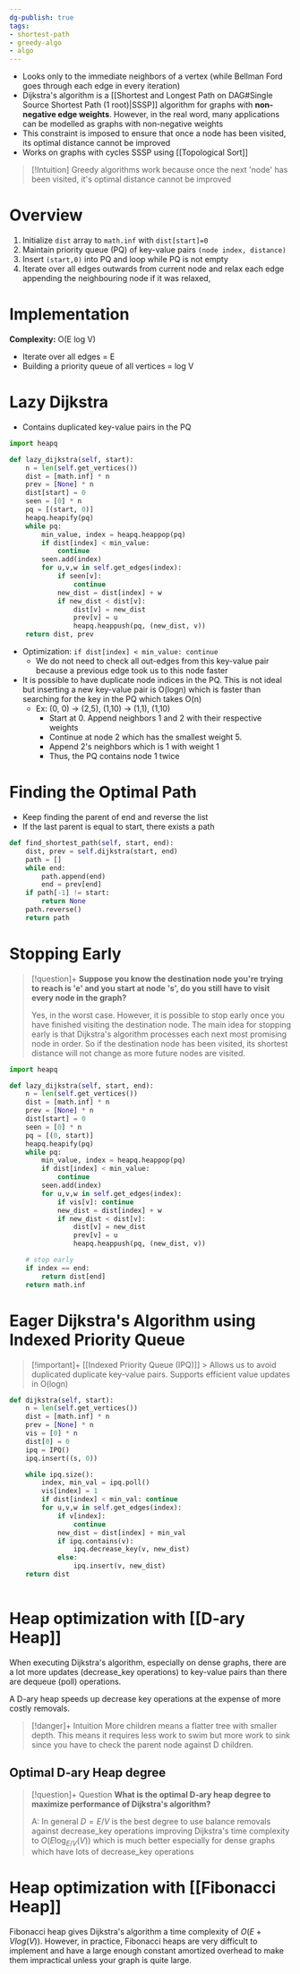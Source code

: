 ```yaml
---
dg-publish: true
tags:
- shortest-path
- greedy-algo
- algo
---
```

- Looks only to the immediate neighbors of a vertex (while Bellman Ford goes through each edge in every iteration)
- Dijkstra's algorithm is a [[Shortest and Longest Path on DAG#Single Source Shortest Path (1 root)|SSSP]] algorithm for graphs with **non-negative edge weights**. However, in the real word, many applications can be modelled as graphs with non-negative weights
- This constraint is imposed to ensure that once a node has been visited, its optimal distance cannot be improved
- Works on graphs with cycles SSSP using [[Topological Sort]]

>[!Intuition]
>Greedy algorithms work because once the next 'node' has been visited, it's optimal distance cannot be improved

# Overview
1. Initialize `dist` array to `math.inf` with `dist[start]=0` 
2. Maintain priority queue (PQ) of key-value pairs `(node index, distance)`
3. Insert `(start,0)` into PQ and loop while PQ is not empty
4. Iterate over all edges outwards from current node and relax each edge appending the neighbouring node if it was relaxed,


# Implementation

**Complexity:** O(E log V)
- Iterate over all edges  = E
- Building a priority queue of all vertices = log V
# Lazy Dijkstra

- Contains duplicated key-value pairs in the PQ

```python
import heapq

def lazy_dijkstra(self, start):
	n = len(self.get_vertices())
	dist = [math.inf] * n
	prev = [None] * n
	dist[start] = 0
	seen = [0] * n
	pq = [(start, 0)]
	heapq.heapify(pq)
	while pq:
		min_value, index = heapq.heappop(pq)
		if dist[index] < min_value:
			continue
		seen.add(index)
		for u,v,w in self.get_edges(index):
			if seen[v]: 
				continue
			new_dist = dist[index] + w
			if new_dist < dist[v]:
				dist[v] = new_dist
				prev[v] = u
				heapq.heappush(pq, (new_dist, v))
	return dist, prev
```

- Optimization: `if dist[index] < min_value: continue`
	- We do not need to check all out-edges from this key-value pair because a previous edge took us to this node faster
- It is possible to have duplicate node indices in the PQ. This is not ideal but inserting a new key-value pair is O(logn) which is faster than searching for the key in the PQ which takes O(n)
	- Ex: (0, 0) ->  (2,5), (1,10) -> (1,1), (1,10)
		- Start at 0. Append neighbors 1 and 2 with their respective weights
		- Continue at node 2 which has the smallest weight 5.
		- Append 2's neighbors which is 1 with weight 1
		- Thus, the PQ contains node 1 twice

# Finding the Optimal Path 
- Keep finding the parent of end and reverse the list 
- If the last parent is equal to start, there exists a path
```python
def find_shortest_path(self, start, end):
	dist, prev = self.dijkstra(start, end)
	path = []
	while end:
		path.append(end)
		end = prev[end]
	if path[-1] != start:
		return None
	path.reverse()
	return path
```

# Stopping Early

> [!question]+ 
> **Suppose you know the destination node you're trying to reach is 'e' and you start at node 's', do you still have to visit every node in the graph?**
> 
> Yes, in the worst case. However, it is possible to stop early once you have finished visiting the destination node. The main idea for stopping early is that Dijkstra's algorithm processes each next most promising node in order. So if the destination node has been visited, its shortest distance will not change as more future nodes are visited.

```python
import heapq

def lazy_dijkstra(self, start, end):
	n = len(self.get_vertices())
	dist = [math.inf] * n
	prev = [None] * n
	dist[start] = 0
	seen = [0] * n
	pq = [(0, start)]
	heapq.heapify(pq)
	while pq:
		min_value, index = heapq.heappop(pq)
		if dist[index] < min_value:
			continue
		seen.add(index)
		for u,v,w in self.get_edges(index):
			if vis[v]: continue
			new_dist = dist[index] + w
			if new_dist < dist[v]:
				dist[v] = new_dist
				prev[v] = u
				heapq.heappush(pq, (new_dist, v))

	# stop early
	if index == end:
		return dist[end]
	return math.inf
```
# Eager Dijkstra's Algorithm using Indexed Priority Queue

> [!important]+ [[Indexed Priority Queue (IPQ)]]
	> Allows us to avoid duplicated duplicate key-value pairs. Supports efficient value updates in O(logn)

```python
def dijkstra(self, start):
	n = len(self.get_vertices())
	dist = [math.inf] * n
	prev = [None] * n
	vis = [0] * n
	dist[0] = 0
	ipq = IPQ()
	ipq.insert((s, 0))

	while ipq.size():
		index, min_val = ipq.poll()
		vis[index] = 1
		if dist[index] < min_val: continue
		for u,v,w in self.get_edges(index):
			if v[index]: 
				continue
			new_dist = dist[index] + min_val
			if ipq.contains(v):
				ipq.decrease_key(v, new_dist)
			else:
				ipq.insert(v, new_dist)
	return dist
	

```


# Heap optimization with [[D-ary Heap]]
When executing Dijkstra's algorithm, especially on dense graphs, there are a lot more updates (decrease_key operations) to key-value pairs than there are dequeue (poll) operations.

A D-ary heap speeds up decrease key operations at the expense of more costly removals. 

> [!danger]+ Intuition
> More children means a flatter tree with smaller depth.
> This means it requires less work to swim but more work to sink since you have to check the parent node against D children.


## Optimal D-ary Heap degree


> [!question]+ Question
> **What is the optimal D-ary heap degree to maximize performance of Dijkstra's algorithm?**
> 
> A: In general $D = E/V$ is the best degree to use balance removals against decrease\_key operations improving Dijkstra's time complexity to $O(E \log_{E/V}(V))$ which is much better especially for dense graphs which have lots of decrease_key operations


# Heap optimization with [[Fibonacci Heap]]
Fibonacci heap gives Dijkstra's algorithm a time complexity of $O(E + Vlog(V))$. However, in practice, Fibonacci heaps are very difficult to implement and have a large enough constant amortized overhead to make them impractical unless your graph is quite large.